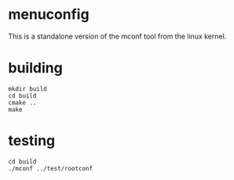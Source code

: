 menuconfig
===========

This is a standalone version of the mconf tool from the linux kernel.

building
==========

    mkdir build
    cd build
    cmake ..
    make

testing
==========

    cd build
    ./mconf ../test/rootconf


